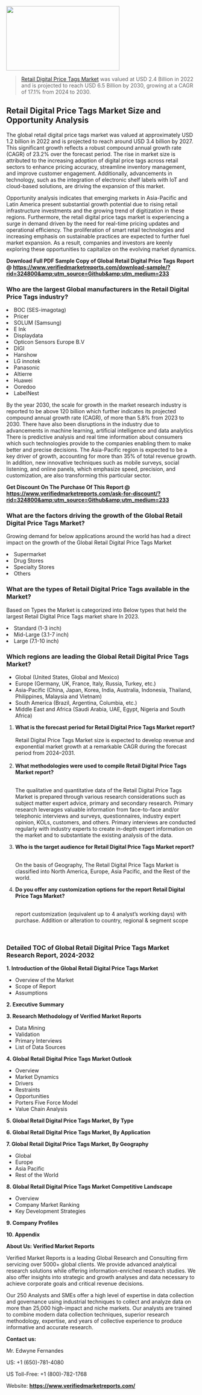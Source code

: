 <img src="https://ffe5etoiles.com/wp-content/uploads/2024/12/MST1-300x171.png" alt="" width="300" height="171" class="alignnone size-medium wp-image-20088" /><blockquote><p><p><a href="https://www.verifiedmarketreports.com/download-sample/?rid=324800&utm_source=Github&utm_medium=233" target="_blank">Retail Digital Price Tags Market</a> was valued at USD 2.4 Billion in 2022 and is projected to reach USD 6.5 Billion by 2030, growing at a CAGR of 17.1% from 2024 to 2030.</p></blockquote><p><h2>Retail Digital Price Tags Market Size and Opportunity Analysis</h2> <p>The global retail digital price tags market was valued at approximately USD 1.2 billion in 2022 and is projected to reach around USD 3.4 billion by 2027. This significant growth reflects a robust compound annual growth rate (CAGR) of 23.2% over the forecast period. The rise in market size is attributed to the increasing adoption of digital price tags across retail sectors to enhance pricing accuracy, streamline inventory management, and improve customer engagement. Additionally, advancements in technology, such as the integration of electronic shelf labels with IoT and cloud-based solutions, are driving the expansion of this market.</p> <p>Opportunity analysis indicates that emerging markets in Asia-Pacific and Latin America present substantial growth potential due to rising retail infrastructure investments and the growing trend of digitization in these regions. Furthermore, the retail digital price tags market is experiencing a surge in demand driven by the need for real-time pricing updates and operational efficiency. The proliferation of smart retail technologies and increasing emphasis on sustainable practices are expected to further fuel market expansion. As a result, companies and investors are keenly exploring these opportunities to capitalize on the evolving market dynamics.</p> </p><p class=""><strong>Download Full PDF Sample Copy of Global Retail Digital Price Tags Report @ <a href="https://www.verifiedmarketreports.com/download-sample/?rid=324800&amp;utm_source=Github&amp;utm_medium=233" target="_blank">https://www.verifiedmarketreports.com/download-sample/?rid=324800&amp;utm_source=Github&amp;utm_medium=233</a></strong></p><h3 id="" class="">Who are the largest Global manufacturers in the Retail Digital Price Tags industry?</h3><p><li>BOC (SES-imagotag)</li><li> Pricer</li><li> SOLUM (Samsung)</li><li> E Ink</li><li> Displaydata</li><li> Opticon Sensors Europe B.V</li><li> DIGI</li><li> Hanshow</li><li> LG innotek</li><li> Panasonic</li><li> Altierre</li><li> Huawei</li><li> Ooredoo</li><li> LabelNest</li></p><div class=""><div class="" dir="" data-message-author-role="" data-message-id="" data-message-model-slug=""><div class=""><div class=""><div class=""><div class="" dir="" data-message-author-role="" data-message-id="" data-message-model-slug=""><div class=""><div class=""><p>By the year 2030, the scale for growth in the market research industry is reported to be above 120 billion which further indicates its projected compound annual growth rate (CAGR), of more than 5.8% from 2023 to 2030. There have also been disruptions in the industry due to advancements in machine learning, artificial intelligence and data analytics There is predictive analysis and real time information about consumers which such technologies provide to the companies enabling them to make better and precise decisions. The Asia-Pacific region is expected to be a key driver of growth, accounting for more than 35% of total revenue growth. In addition, new innovative techniques such as mobile surveys, social listening, and online panels, which emphasize speed, precision, and customization, are also transforming this particular sector.</p><p><strong>Get Discount On The Purchase Of This Report @&nbsp; <a href="https://www.verifiedmarketreports.com/ask-for-discount/?rid=324800&amp;utm_source=Github&amp;utm_medium=233" target="_blank">https://www.verifiedmarketreports.com/ask-for-discount/?rid=324800&amp;utm_source=Github&amp;utm_medium=233</a></strong></p></div></div></div></div></div></div></div></div><h3 id="" class="">What are the factors driving the growth of the Global Retail Digital Price Tags Market?</h3><p id="" class="">Growing demand for below applications around the world has had a direct impact on the growth of the Global Retail Digital Price Tags Market</p><p id="" class=""><li>Supermarket</li><li> Drug Stores</li><li> Specialty Stores</li><li> Others</li></p><h3 id="" class="">What are the types of Retail Digital Price Tags available in the Market?</h3><p id="" class="">Based on Types the Market is categorized into Below types that held the largest Retail Digital Price Tags market share In 2023.</p><p id="" class=""><li>Standard (1-3 inch)</li><li> Mid-Large (3.1-7 inch)</li><li> Large (7.1-10 inch)</li></p><h3 id="" class="">Which regions are leading the Global Retail Digital Price Tags Market?</h3><ul><li>Global (United States, Global and Mexico)</li><li>Europe (Germany, UK, France, Italy, Russia, Turkey, etc.)</li><li>Asia-Pacific (China, Japan, Korea, India, Australia, Indonesia, Thailand, Philippines, Malaysia and Vietnam)</li><li>South America (Brazil, Argentina, Columbia, etc.)</li><li>Middle East and Africa (Saudi Arabia, UAE, Egypt, Nigeria and South Africa)</li></ul><p><ol><li><strong>What is the forecast period for Retail Digital Price Tags Market report?<br /></strong><br /><span data-sheets-root="1" data-sheets-value="{&quot;1&quot;:2,&quot;2&quot;:&quot;XXXX size is expected to develop revenue and exponential market growth at a remarkable CAGR during the forecast period from 2024&ndash;2030.&quot;}" data-sheets-userformat="{&quot;2&quot;:12674,&quot;4&quot;:{&quot;1&quot;:2,&quot;2&quot;:16776960},&quot;10&quot;:2,&quot;11&quot;:0,&quot;15&quot;:&quot;Arial&quot;,&quot;16&quot;:12}">Retail Digital Price Tags Market size is expected to develop revenue and exponential market growth at a remarkable CAGR during the forecast period from 2024&ndash;2031.</span><br /><br /></li><li><strong>What methodologies were used to compile Retail Digital Price Tags Market report?<br /><br /></strong><p>The qualitative and quantitative data of the&nbsp;Retail Digital Price Tags Market is prepared through various research considerations such as subject matter expert advice, primary and secondary research. Primary research leverages valuable information from face-to-face and/or telephonic interviews and surveys, questionnaires, industry expert opinion, KOLs, customers, and others. Primary interviews are conducted regularly with industry experts to create in-depth expert information on the market and to substantiate the existing analysis of the data.&nbsp;</p></li><li><strong>Who is the target audience for Retail Digital Price Tags Market report?<br /><br /></strong><p>On the basis of Geography, The&nbsp;Retail Digital Price Tags Market is classified into North America, Europe, Asia Pacific, and the Rest of the world.</p></li><li><strong>Do you offer any customization options for the report Retail Digital Price Tags Market?<br /><br /></strong><p>report customization (equivalent up to 4 analyst&rsquo;s working days) with purchase. Addition or alteration to country, regional &amp; segment scope</p><p>&nbsp;</p></li></ol></p><h3 id="" class="">Detailed TOC of Global Retail Digital Price Tags Market Research Report, 2024-2032</h3><p id="" class=""><strong>1. Introduction of the Global Retail Digital Price Tags Market</strong></p><ul><li>Overview of the Market</li><li>Scope of Report</li><li>Assumptions</li></ul><p id="" class=""><strong>2. Executive Summary</strong></p><p id="" class=""><strong>3. Research Methodology of&nbsp;Verified Market Reports</strong></p><ul><li>Data Mining</li><li>Validation</li><li>Primary Interviews</li><li>List of Data Sources</li></ul><p id="" class=""><strong>4. Global Retail Digital Price Tags Market Outlook</strong></p><ul><li>Overview</li><li>Market Dynamics</li><li>Drivers</li><li>Restraints</li><li>Opportunities</li><li>Porters Five Force Model</li><li>Value Chain Analysis</li></ul><p id="" class=""><strong>5. Global Retail Digital Price Tags Market, By&nbsp;Type</strong></p><p id="" class=""><strong>6. Global Retail Digital Price Tags Market, By Application</strong></p><p id="" class=""><strong>7. Global Retail Digital Price Tags Market, By Geography</strong></p><ul><li>Global</li><li>Europe</li><li>Asia Pacific</li><li>Rest of the World</li></ul><p id="" class=""><strong>8. Global Retail Digital Price Tags Market Competitive Landscape</strong></p><ul><li>Overview</li><li>Company Market Ranking</li><li>Key Development Strategies</li></ul><p id="" class=""><strong>9. Company Profiles</strong></p><p id="" class=""><strong>10. Appendix</strong></p><p id="" class=""><strong>About Us: Verified Market Reports</strong></p><p id="" class="">Verified Market Reports is a leading Global Research and Consulting firm servicing over 5000+ global clients. We provide advanced analytical research solutions while offering information-enriched research studies. We also offer insights into strategic and growth analyses and data necessary to achieve corporate goals and critical revenue decisions.</p><p id="" class="">Our 250 Analysts and SMEs offer a high level of expertise in data collection and governance using industrial techniques to collect and analyze data on more than 25,000 high-impact and niche markets. Our analysts are trained to combine modern data collection techniques, superior research methodology, expertise, and years of collective experience to produce informative and accurate research.</p><p id="" class=""><strong>Contact us:</strong></p><p id="" class="">Mr. Edwyne Fernandes</p><p id="" class="">US: +1 (650)-781-4080</p><p id="" class="">US Toll-Free: +1 (800)-782-1768</p><p id="" class="">Website: <a target="" data-test-app-aware-link=""><strong>https://www.verifiedmarketreports.com/</strong></a></p>

